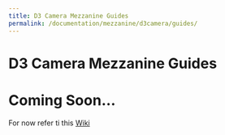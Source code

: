 ```yaml
---
title: D3 Camera Mezzanine Guides
permalink: /documentation/mezzanine/d3camera/guides/
---
```

# D3 Camera Mezzanine Guides

# Coming Soon...
For now refer ti this [Wiki](https://github.com/D3Engineering/410c_camera_support/wiki) 
